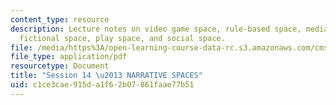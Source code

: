 ```yaml
---
content_type: resource
description: Lecture notes on video game space, rule-based space, mediated space,
  fictional space, play space, and social space.
file: /media/https%3A/open-learning-course-data-rc.s3.amazonaws.com/cms-300-introduction-to-videogame-studies-fall-2011/c1ce3cae915da1f62b07861faae77b51_MITCMS_300F11_session_14.pdf
file_type: application/pdf
resourcetype: Document
title: "Session 14 \u2013 NARRATIVE SPACES"
uid: c1ce3cae-915d-a1f6-2b07-861faae77b51
---
```

